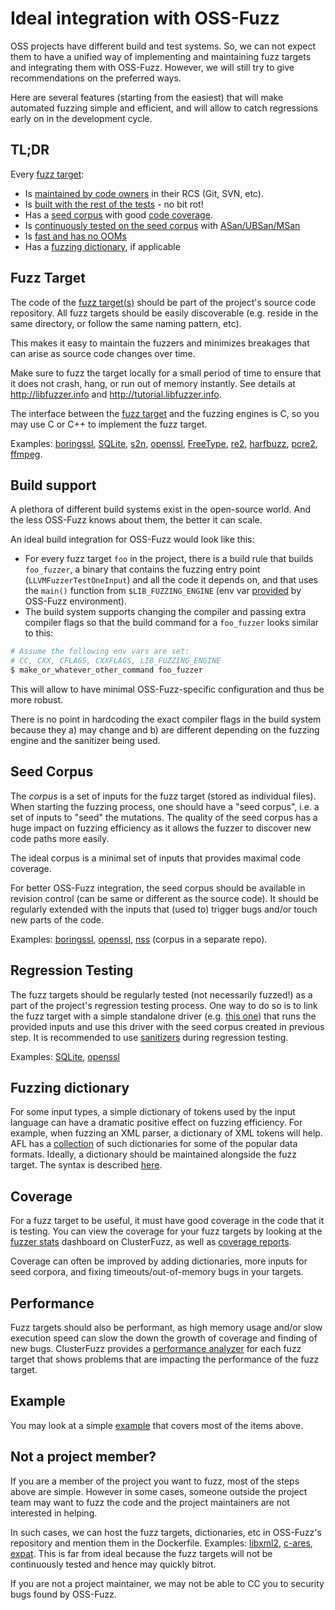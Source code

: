 # Ideal integration with OSS-Fuzz 
OSS projects have different build and test systems. So, we can not expect them
to have a unified way of implementing and maintaining fuzz targets and integrating
them with OSS-Fuzz. However, we will still try to give recommendations on the preferred ways.

Here are several features (starting from the easiest) that will make automated fuzzing
simple and efficient, and will allow to catch regressions early on in the development cycle. 

## TL;DR
Every [fuzz target](http://libfuzzer.info/#fuzz-target):
* Is [maintained by code owners](#fuzz-target) in their RCS (Git, SVN, etc).
* Is [built with the rest of the tests](#build-support) - no bit rot! 
* Has a [seed corpus](#seed-corpus) with good [code coverage](#coverage).
* Is [continuously tested on the seed corpus](#regression-testing) with [ASan/UBSan/MSan](https://github.com/google/sanitizers)
* Is [fast and has no OOMs](#performance)
* Has a [fuzzing dictionary](#fuzzing-dictionary), if applicable

## Fuzz Target
The code of the [fuzz target(s)](http://libfuzzer.info/#fuzz-target) should be part of the project's source code repository. 
All fuzz targets should be easily discoverable (e.g. reside in the same directory, or follow the same naming pattern, etc). 

This makes it easy to maintain the fuzzers and minimizes breakages that can arise as source code changes over time.

Make sure to fuzz the target locally for a small period of time to ensure that 
it does not crash, hang, or run out of memory instantly.
See details at http://libfuzzer.info and http://tutorial.libfuzzer.info.

The interface between the [fuzz target]((http://libfuzzer.info/#fuzz-target))
and the fuzzing engines is C, so you may use C or C++ to implement the fuzz target.

Examples: 
[boringssl](https://github.com/google/boringssl/tree/master/fuzz),
[SQLite](https://www.sqlite.org/src/artifact/ad79e867fb504338),
[s2n](https://github.com/awslabs/s2n/tree/master/tests/fuzz),
[openssl](https://github.com/openssl/openssl/tree/master/fuzz),
[FreeType](http://git.savannah.gnu.org/cgit/freetype/freetype2.git/tree/src/tools/ftfuzzer),
[re2](https://github.com/google/re2/tree/master/re2/fuzzing),
[harfbuzz](https://github.com/behdad/harfbuzz/tree/master/test/fuzzing),
[pcre2](http://vcs.pcre.org/pcre2/code/trunk/src/pcre2_fuzzsupport.c?view=markup),
[ffmpeg](https://github.com/FFmpeg/FFmpeg/blob/master/tools/target_dec_fuzzer.c).

## Build support
A plethora of different build systems exist in the open-source world.
And the less OSS-Fuzz knows about them, the better it can scale.

An ideal build integration for OSS-Fuzz would look like this:
* For every fuzz target `foo` in the project, there is a build rule that builds `foo_fuzzer`,
a binary that contains the fuzzing entry point (`LLVMFuzzerTestOneInput`)
and all the code it depends on, and that uses the `main()` function from `$LIB_FUZZING_ENGINE`
(env var [provided](new_project_guide.md) by OSS-Fuzz environment).
* The build system supports changing the compiler and passing extra compiler
flags so that the build command for a `foo_fuzzer` looks similar to this:

```bash
# Assume the following env vars are set:
# CC, CXX, CFLAGS, CXXFLAGS, LIB_FUZZING_ENGINE
$ make_or_whatever_other_command foo_fuzzer
```

This will allow to have minimal OSS-Fuzz-specific configuration and thus be more robust.

There is no point in hardcoding the exact compiler flags in the build system because they
a) may change and b) are different depending on the fuzzing engine and the sanitizer being used.

## Seed Corpus
The *corpus* is a set of inputs for the fuzz target (stored as individual files). 
When starting the fuzzing process, one should have a "seed corpus", 
i.e. a set of inputs to "seed" the mutations.
The quality of the seed corpus has a huge impact on fuzzing efficiency as it allows the fuzzer
to discover new code paths more easily.

The ideal corpus is a minimal set of inputs that provides maximal code coverage. 

For better OSS-Fuzz integration, 
the seed corpus should be available in revision control (can be same or different as the source code). 
It should be regularly extended with the inputs that (used to) trigger bugs and/or touch new parts of the code. 

Examples: 
[boringssl](https://github.com/google/boringssl/tree/master/fuzz),
[openssl](https://github.com/openssl/openssl/tree/master/fuzz),
[nss](https://github.com/mozilla/nss-fuzzing-corpus) (corpus in a separate repo).

## Regression Testing
The fuzz targets should be regularly tested (not necessarily fuzzed!) as a part of the project's regression testing process.
One way to do so is to link the fuzz target with a simple standalone driver
(e.g. [this one](https://github.com/llvm-mirror/llvm/tree/master/lib/Fuzzer/standalone))
that runs the provided inputs and use this driver with the seed corpus created in previous step. 
It is recommended to use [sanitizers](https://github.com/google/sanitizers) during regression testing.

Examples: [SQLite](https://www.sqlite.org/src/artifact/d9f1a6f43e7bab45),
[openssl](https://github.com/openssl/openssl/blob/master/fuzz/test-corpus.c)

## Fuzzing dictionary
For some input types, a simple dictionary of tokens used by the input language
can have a dramatic positive effect on fuzzing efficiency. 
For example, when fuzzing an XML parser, a dictionary of XML tokens will help.
AFL has a [collection](https://github.com/rc0r/afl-fuzz/tree/master/dictionaries)
of such dictionaries for some of the popular data formats.
Ideally, a dictionary should be maintained alongside the fuzz target.
The syntax is described [here](http://libfuzzer.info/#dictionaries).

## Coverage
For a fuzz target to be useful, it must have good coverage in the code that it is testing. You can view the coverage
for your fuzz targets by looking at the [fuzzer stats](https://github.com/google/oss-fuzz/blob/master/docs/clusterfuzz.md#fuzzer-stats) dashboard on ClusterFuzz, as well as
[coverage reports](https://github.com/google/oss-fuzz/blob/master/docs/clusterfuzz.md#coverage-reports).

Coverage can often be improved by adding dictionaries, more inputs for seed corpora, and fixing
timeouts/out-of-memory bugs in your targets.

## Performance
Fuzz targets should also be performant, as high memory usage and/or slow execution speed can slow the down
the growth of coverage and finding of new bugs. ClusterFuzz provides a
[performance analyzer](https://github.com/google/oss-fuzz/blob/master/docs/clusterfuzz.md)
for each fuzz target that shows problems that are impacting the performance of the fuzz target.

## Example
You may look at a simple [example](../projects/example/my-api-repo) that covers most of the items above. 

## Not a project member?

If you are a member of the project you want to fuzz, most of the steps above are simple.
However in some cases, someone outside the project team may want to fuzz the code
and the project maintainers are not interested in helping.

In such cases, we can host the fuzz targets, dictionaries, etc in OSS-Fuzz's 
repository and mention them in the Dockerfile.
Examples: [libxml2](../projects/libxml2), [c-ares](../projects/c-ares), [expat](../projects/expat).
This is far from ideal because the fuzz targets will not be continuously tested 
and hence may quickly bitrot.

If you are not a project maintainer, we may not be able to CC you to security bugs found by OSS-Fuzz.
